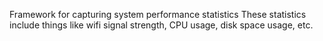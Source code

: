 Framework for capturing system performance statistics 
	These statistics include things like wifi signal strength, CPU usage, disk space usage, etc.
